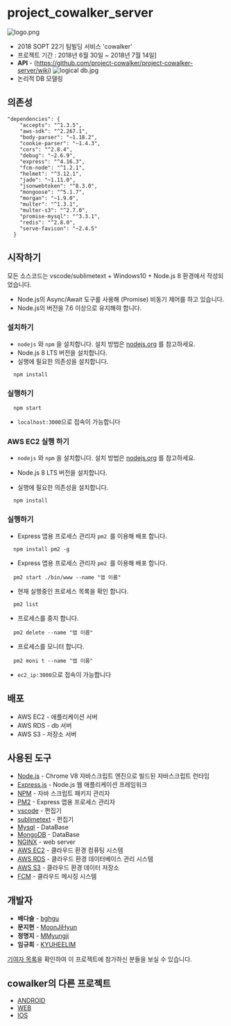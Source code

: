 # project_cowalker_server

![logo.png](https://github.com/project-cowalker/project-cowalker-server/blob/master/img/logo.png)
* 2018 SOPT 22기 팀빌딩 서비스 'cowalker'
* 프로젝트 기간 : 2018년 6월 30일 ~ 2018년 7월 14일]
* **API** - (https://github.com/project-cowalker/project-cowalker-server/wiki)
![logical db.jpg](https://github.com/project-cowalker/project-cowalker-server/blob/master/img/logical%20db.png)
* 논리적 DB 모델링

## 의존성

```
"dependencies": {
    "accepts": "^1.3.5",
    "aws-sdk": "^2.267.1",
    "body-parser": "~1.18.2",
    "cookie-parser": "~1.4.3",
    "cors": "^2.8.4",
    "debug": "~2.6.9",
    "express": "^4.16.3",
    "fcm-node": "^1.2.1",
    "helmet": "^3.12.1",
    "jade": "~1.11.0",
    "jsonwebtoken": "^8.3.0",
    "mongoose": "^5.1.7",
    "morgan": "~1.9.0",
    "multer": "^1.3.1",
    "multer-s3": "^2.7.0",
    "promise-mysql": "^3.3.1",
    "redis": "^2.8.0",
    "serve-favicon": "~2.4.5"
  }
```

## 시작하기

모든 소스코드는 vscode/sublimetext + Windows10 + Node.js 8 환경에서 작성되었습니다.

- Node.js의 Async/Await 도구를 사용해 (Promise) 비동기 제어를 하고 있습니다.
- Node.js의 버전을 7.6 이상으로 유지해햐 합니다.

### 설치하기

- `nodejs` 와 `npm` 을 설치합니다. 설치 방법은 [nodejs.org](https://nodejs.org) 를 참고하세요.
- Node.js 8 LTS 버전을 설치합니다.
- 실행에 필요한 의존성을 설치합니다.

```
  npm install
```

### 실행하기

```
  npm start
```

- `localhost:3000`으로 접속이 가능합니다

### AWS EC2 실행 하기

- `nodejs` 와 `npm` 을 설치합니다. 설치 방법은 [nodejs.org](https://nodejs.org) 를 참고하세요.
- Node.js 8 LTS 버전을 설치합니다.

- 실행에 필요한 의존성을 설치합니다.

```
  npm install
```

### 실행하기

- Express 앱용 프로세스 관리자 `pm2 `를 이용해 배포 합니다.

```
  npm install pm2 -g
```

- Express 앱용 프로세스 관리자 `pm2 `를 이용해 배포 합니다.

```
  pm2 start ./bin/www --name "앱 이름"
```

- 현재 실행중인 프로세스 목록을 확인 합니다.

```
  pm2 list
```

- 프로세스를 중지 합니다.

```
  pm2 delete --name "앱 이릅"
```

- 프로세스를 모니터 합니다.

```
  pm2 moni t --name "앱 이름"
```

- `ec2_ip:3000`으로 접속이 가능합니다

## 배포

- AWS EC2 - 애플리케이션 서버
- AWS RDS - db 서버
- AWS S3 - 저장소 서버

## 사용된 도구

- [Node.js](https://nodejs.org/ko/) - Chrome V8 자바스크립트 엔진으로 빌드된 자바스크립트 런타임
- [Express.js](http://expressjs.com/ko/) - Node.js 웹 애플리케이션 프레임워크
- [NPM](https://rometools.github.io/rome/) - 자바 스크립트 패키지 관리자
- [PM2](http://pm2.keymetrics.io/) - Express 앱용 프로세스 관리자
- [vscode](https://code.visualstudio.com/) - 편집기
- [sublimetext](https://www.sublimetext.com/) - 편집기
- [Mysql](https://www.mysql.com/) - DataBase
- [MongoDB](https://www.mongodb.com/) - DataBase
- [NGINX](https://nginx.org/en/) - web server
- [AWS EC2](https://aws.amazon.com/ko/ec2/?sc_channel=PS&sc_campaign=acquisition_KR&sc_publisher=google&sc_medium=english_ec2_b&sc_content=ec2_e&sc_detail=aws%20ec2&sc_category=ec2&sc_segment=177228231544&sc_matchtype=e&sc_country=KR&s_kwcid=AL!4422!3!177228231544!e!!g!!aws%20ec2&ef_id=WkRozwAAAnO-lPWy:20180412120123:s) - 클라우드 환경 컴퓨팅 시스템
- [AWS RDS](https://aws.amazon.com/ko/rds/) - 클라우드 환경 데이터베이스 관리 시스템
- [AWS S3](https://aws.amazon.com/ko/s3/?sc_channel=PS&sc_campaign=acquisition_KR&sc_publisher=google&sc_medium=english_s3_b&sc_content=s3_e&sc_detail=aws%20s3&sc_category=s3&sc_segment=177211245240&sc_matchtype=e&sc_country=KR&s_kwcid=AL!4422!3!177211245240!e!!g!!aws%20s3&ef_id=WkRozwAAAnO-lPWy:20180412120059:s) - 클라우드 환경 데이터 저장소
- [FCM](https://firebase.google.com/docs/cloud-messaging/?hl=ko) - 클라우드 메시징 시스템

## 개발자

- **배다슬** - [bghgu](https://github.com/bghgu) 
- **문지현** - [MoonJiHyun](https://github.com/MoonJiHyun) 
- **정명지** - [MMyungji](https://github.com/MMyungji) 
- **임규희** - [KYUHEELIM](https://github.com/KYUHEELIM) 

[기여자 목록](https://github.com/project-cowalker/project-cowalker-server/graphs/contributors)을 확인하여 이 프로젝트에 참가하신 분들을 보실 수 있습니다.

## cowalker의 다른 프로젝트

- [ANDROID](https://github.com/project-cowalker/project-cowalker-Android) 
- [WEB](https://github.com/project-cowalker/project-cowalker-web) 
- [IOS](https://github.com/project-cowalker/project-cowalker-IOS) 